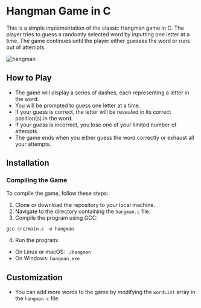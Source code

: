 # Hangman Game in C
This is a simple implementation of the classic Hangman game in C. The player tries to guess a randomly selected word by inputting one letter at a time. The game continues until the player either guesses the word or runs out of attempts.

![hangman](https://github.com/djeada/Proste-Projekty/assets/37275728/1ce340f4-9efc-423e-a65d-7ee9ac905a9f)

## How to Play
- The game will display a series of dashes, each representing a letter in the word.
- You will be prompted to guess one letter at a time.
- If your guess is correct, the letter will be revealed in its correct position(s) in the word.
- If your guess is incorrect, you lose one of your limited number of attempts.
- The game ends when you either guess the word correctly or exhaust all your attempts.

## Installation

### Compiling the Game
To compile the game, follow these steps:
1. Clone or download the repository to your local machine.
2. Navigate to the directory containing the `hangman.c` file.
3. Compile the program using GCC:

```
gcc src/main.c -o hangman
```

4. Run the program:
- On Linux or macOS: `./hangman`
- On Windows: `hangman.exe`

## Customization
- You can add more words to the game by modifying the `wordList` array in the `hangman.c` file.
